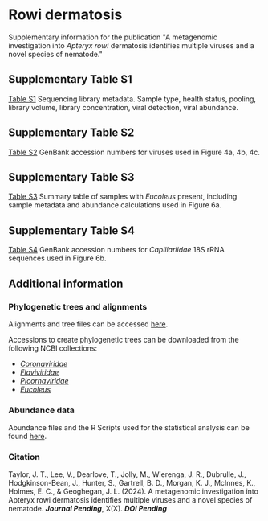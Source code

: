 # Rowi dermatosis

Supplementary information for the publication "A metagenomic investigation into _Apteryx rowi_ dermatosis identifies multiple viruses and a novel species of nematode."

## Supplementary Table S1
[Table S1](Supplementary/Supplementary_Table_S1_Sequencing_library_metadata.xlsx) Sequencing library metadata. Sample type, health status, pooling, library volume, library concentration, viral detection, viral abundance.

## Supplementary Table S2
[Table S2](Supplementary/Supplementary_Table_S2_GenBank_accession_numbers_for_viruses_used_in_Figure4.xlsx) GenBank accession numbers for viruses used in Figure 4a, 4b, 4c.

## Supplementary Table S3
[Table S3](Supplementary/Supplementary_Table_S3_Summary_table_of_samples_with_Eucoleus_Figure6.xlsx) Summary table of samples with _Eucoleus_ present, including sample metadata and abundance calculations used in Figure 6a.

## Supplementary Table S4
[Table S4](Supplementary/Supplementary_Table_S4_GenBank_accession_numbers_for_Capillariidae_18S_rRNA_Figure6.xlsx) GenBank accession numbers for _Capillariidae_ 18S rRNA sequences used in Figure 6b.

## Additional information
### Phylogenetic trees and alignments
Alignments and tree files can be accessed [here](Alignments). 

Accessions to create phylogenetic trees can be downloaded from the following NCBI collections:  
*  [_Coronaviridae_](https://www.ncbi.nlm.nih.gov/sites/myncbi/1294plx2lWiQMS/collections/64094350/public/)
*  [_Flaviviridae_](https://www.ncbi.nlm.nih.gov/sites/myncbi/1294plx2lWiQMS/collections/64094471/public/)
*  [_Picornaviridae_](https://www.ncbi.nlm.nih.gov/sites/myncbi/1294plx2lWiQMS/collections/64094401/public/)
*  [_Eucoleus_](https://www.ncbi.nlm.nih.gov/sites/myncbi/1294plx2lWiQMS/collections/64094513/public/)

### Abundance data
Abundance files and the R Scripts used for the statistical analysis can be found [here](R_analysis).

### Citation  
Taylor, J. T., Lee, V., Dearlove, T., Jolly, M., Wierenga, J. R., Dubrulle, J., Hodgkinson-Bean, J., Hunter, S., Gartrell, B. D., Morgan, K. J., McInnes, K., Holmes, E. C., & Geoghegan, J. L. (2024). A metagenomic investigation into Apteryx rowi dermatosis identifies multiple viruses and a novel species of nematode. _**Journal Pending**_, X(X). _**DOI Pending**_ 

